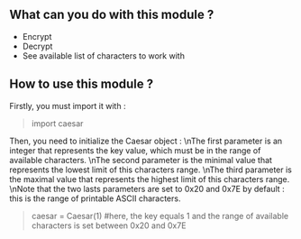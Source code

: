 ## **What can you do with this module ?**

- Encrypt 
- Decrypt
- See available list of characters to work with

## **How to use this module ?**

Firstly, you must import it with : 
> import caesar

Then, you need to initialize the Caesar object :
\nThe first parameter is an integer that represents the key value, which must be in the range of available characters.
\nThe second parameter is the minimal value that represents the lowest limit of this characters range.
\nThe third parameter is the maximal value that represents the highest limit of this characters range.
\nNote that the two lasts parameters are set to 0x20 and 0x7E by default : this is the range of printable ASCII characters.
> caesar = Caesar(1) #here, the key equals 1 and the range of available characters is set between 0x20 and 0x7E

